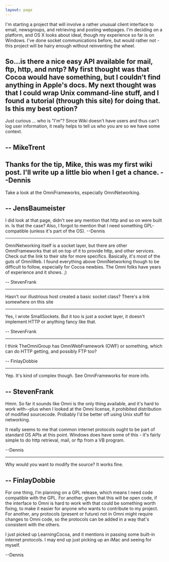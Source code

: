 ```yaml
---
layout: page
---
```




I'm starting a project that will involve a rather unusual client interface to email, newsgroups, and retrieving and posting webpages. I'm deciding on a platform, and OS X looks about ideal, though my experience so far is on Windows. I've done socket communications before, but would rather not - this project will be hairy enough without reinventing the wheel.

So...is there a nice easy API available for mail, ftp, http, and nntp? My first thought was that Cocoa would have something, but I couldn't find anything in Apple's docs. My next thought was that I could wrap Unix command-line stuff, and I found a tutorial (through this site) for doing that. Is this my best option?
----
Just curious ... who is "I'm"? Since Wiki doesn't have users and thus can't log user information, it really helps to tell us who you are so we have some context.

-- MikeTrent
----
Thanks for the tip, Mike, this was my first wiki post. I'll write up a little bio when I get a chance.
--Dennis
----
Take a look at the OmniFrameworks, especially OmniNetworking.

-- JensBaumeister
----
I did look at that page, didn't see any mention that http and so on were built in. Is that the case? Also, I forgot to mention that I need something GPL-compatible (unless it's part of the OS). --Dennis

----

OmniNetworking itself is a socket layer, but there are other OmniFrameworks that sit on top of it to provide http, and other services.  Check out the link to their site for more specifics.  Basically, it's most of the guts of OmniWeb.  I found everything above OmniNetworking though to be difficult to follow, especially for Cocoa newbies.  The Omni folks have years of experience and it shows.  ;)

-- StevenFrank

----

Hasn't our illustrious host created a basic socket class? There's a link somewhere on this site

----

Yes, I wrote SmallSockets.  But it too is just a socket layer, it doesn't implement HTTP or anything fancy like that.

-- StevenFrank

----

I think TheOmniGroup has OmniWebFramework (OWF) or something, which can do HTTP getting, and possibly FTP too?

-- FinlayDobbie

----

Yep.  It's kind of complex though.  See OmniFrameworks for more info.

-- StevenFrank
----
Hmm. So far it sounds like Omni is the only thing available, and it's hard to work with--plus when I looked at the Omni license, it prohibited distribution of modified sourcecode. Probably I'd be better off using Unix stuff for networking.

It really seems to me that common internet protocols ought to be part of standard OS APIs at this point. Windows does have some of this - it's fairly simple to do http retrieval, mail, or ftp from a VB program. 

--Dennis

----

Why would you want to modify the source? It works fine.

-- FinlayDobbie
----
For one thing, I'm planning on a GPL release, which means I need code compatible with the GPL. For another, given that this will be open code, if the interface to Omni is hard to work with that could be something worth fixing, to make it easier for anyone who wants to contribute to my project. For another, any protocols (present or future) not in Omni might require changes to Omni code, so the protocols can be added in a way that's consistent with the others.

I just picked up LearningCocoa, and it mentions in passing some built-in internet protocols. I may end up just picking up an iMac and seeing for myself.

--Dennis

